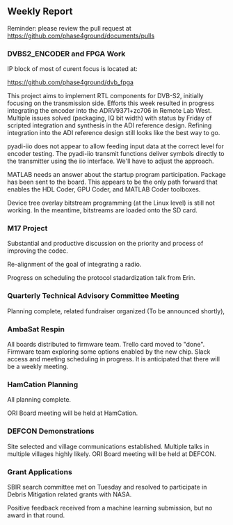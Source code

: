 ## Weekly Report

Reminder: please review the pull request at https://github.com/phase4ground/documents/pulls

### DVBS2_ENCODER and FPGA Work

IP block of most of curent focus is located at: 

https://github.com/phase4ground/dvb_fpga

This project aims to implement RTL components for DVB-S2, initially focusing on the transmission side. Efforts this week resulted in progress integrating the encoder into the ADRV9371+zc706 in Remote Lab West. Multiple issues solved (packaging, IQ bit width) with status by Friday of scripted integration and synthesis in the ADI reference design. Refining integration into the ADI reference design still looks like the best way to go. 

pyadi-iio does not appear to allow feeding input data at the correct level for encoder testing. The pyadi-iio transmit functions deliver symbols directly to the transmitter using the iio interface. We'll have to adjust the approach. 

MATLAB needs an answer about the startup program participation. Package has been sent to the board. This appears to be the only path forward that enables the HDL Coder, GPU Coder, and MATLAB Coder toolboxes. 

Device tree overlay bitstream programming (at the Linux level) is still not working. In the meantime, bitstreams are loaded onto the SD card. 

### M17 Project

Substantial and productive discussion on the priority and process of improving the codec. 

Re-alignment of the goal of integrating a radio. 

Progress on scheduling the protocol stadardization talk from Erin.

### Quarterly Technical Advisory Committee Meeting

Planning complete, related fundraiser organized (To be announced shortly), 

### AmbaSat Respin

All boards distributed to firmware team. Trello card moved to "done". Firmware team exploring some options enabled by the new chip. Slack access and meeting scheduling in progress. It is anticipated that there will be a weekly meeting. 

### HamCation Planning

All planning complete. 

ORI Board meeting will be held at HamCation.

### DEFCON Demonstrations

Site selected and village communications established. Multiple talks in multiple villages highly likely. ORI Board meeting will be held at DEFCON. 

### Grant Applications

SBIR search committee met on Tuesday and resolved to participate in Debris Mitigation related grants with NASA. 

Positive feedback received from a machine learning submission, but no award in that round. 
